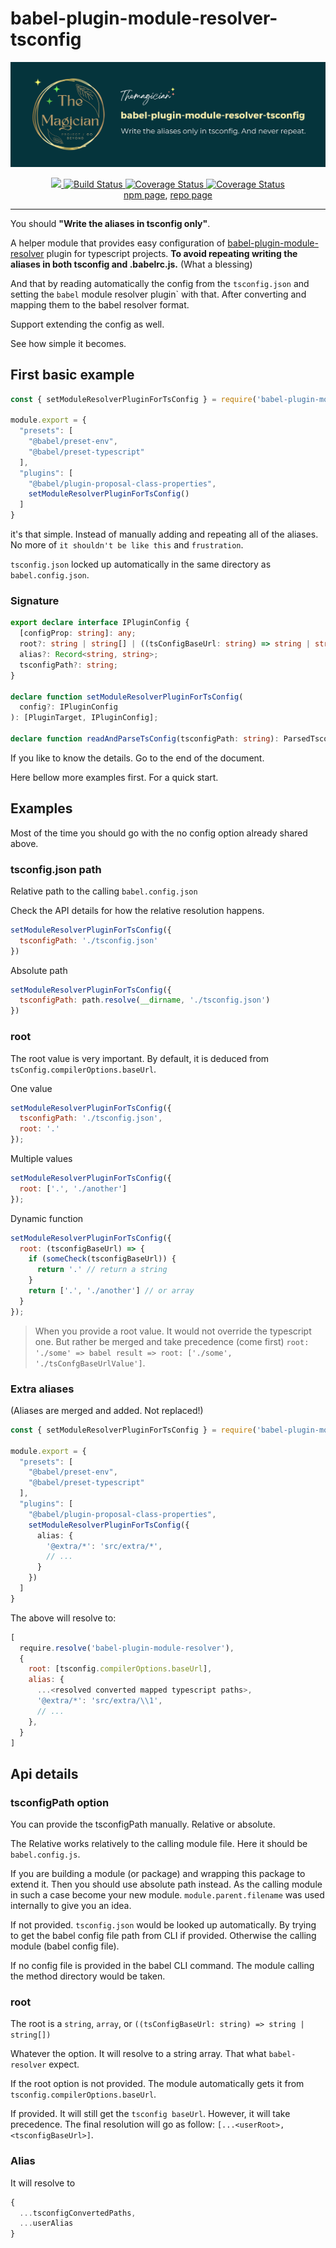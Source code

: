 # babel-plugin-module-resolver-tsconfig

![babel plugin module resolver tsconfig automatic alias banner](./imgs/banner_black.svg)

<div align="center">
  <a href="https://www.npmjs.org/package/babel-plugin-module-resolver-tsconfig" alt="npm version">
    <img src="https://img.shields.io/npm/v/babel-plugin-module-resolver-tsconfig.svg?style=flat-square"/>
  </a>
  <a href="https://github.com/TheMagicianDev/babel-plugin-module-resolver-tsconfig/actions?query=workflow%3ACI+branch%3Amain">
    <img src="https://img.shields.io/github/workflow/status/TheMagicianDev/babel-plugin-module-resolver-tsconfig/CI/main" alt="Build Status">
  </a>
  <a href='https://coveralls.io/github/TheMagicianDev/babel-plugin-module-resolver-tsconfig?branch=main'>
    <img src='https://coveralls.io/repos/github/TheMagicianDev/babel-plugin-module-resolver-tsconfig/badge.svg?branch=main' alt='Coverage Status' />
  </a>
  <a href='LICENSE'>
    <img src='https://img.shields.io/badge/license-MIT-blue.svg?style=flat' alt='Coverage Status' />
  </a>
</div>

<div align="center">
  <a href="https://www.npmjs.com/package/swc-command">npm page</a>, 
  <a href="https://github.com/TheMagicianDev/babel-plugin-module-resolver-tsconfig">repo page</a>
</div>

<hr>

You should **"Write the aliases in tsconfig only\"**.

A helper module that provides easy configuration of [babel-plugin-module-resolver](https://www.npmjs.com/package/babel-plugin-module-resolver) plugin for typescript projects. **To avoid repeating writing the aliases in both tsconfig and .babelrc.js.** (What a blessing)

And that by reading automatically the config from the `tsconfig.json` and setting the `babel` module resolver plugin` with that. After converting and mapping them to the babel resolver format.

Support extending the config as well.

See how simple it becomes.

## First basic example

```ts
const { setModuleResolverPluginForTsConfig } = require('babel-plugin-module-resolver-tsconfig')

module.export = {
  "presets": [
    "@babel/preset-env",
    "@babel/preset-typescript"
  ],
  "plugins": [
    "@babel/plugin-proposal-class-properties",
    setModuleResolverPluginForTsConfig()
  ]
}
```

it's that simple. Instead of manually adding and repeating all of the aliases. No more of `it shouldn't be like this` and `frustration`.

`tsconfig.json` locked up automatically in the same directory as `babel.config.json`.

### Signature

```ts
export declare interface IPluginConfig {
  [configProp: string]: any;
  root?: string | string[] | ((tsConfigBaseUrl: string) => string | string[]);
  alias?: Record<string, string>;
  tsconfigPath?: string;
}

declare function setModuleResolverPluginForTsConfig(
  config?: IPluginConfig
): [PluginTarget, IPluginConfig];

declare function readAndParseTsConfig(tsconfigPath: string): ParsedTsconfig;
```

If you like to know the details. Go to the end of the document.

Here bellow more examples first. For a quick start.

## Examples

Most of the time you should go with the no config option already shared above.

### tsconfig.json path

Relative path to the calling `babel.config.json`

Check the API details for how the relative resolution happens.

```js
setModuleResolverPluginForTsConfig({
  tsconfigPath: './tsconfig.json'
})
```

Absolute path

```js
setModuleResolverPluginForTsConfig({
  tsconfigPath: path.resolve(__dirname, './tsconfig.json')
})
```

### root

The root value is very important. By default, it is deduced from `tsConfig.compilerOptions.baseUrl`.

One value

```js
setModuleResolverPluginForTsConfig({
  tsconfigPath: './tsconfig.json',
  root: '.'
});
```

Multiple values

```js
setModuleResolverPluginForTsConfig({
  root: ['.', './another']
});
```

Dynamic function

```js
setModuleResolverPluginForTsConfig({
  root: (tsconfigBaseUrl) => {
    if (someCheck(tsconfigBaseUrl)) {
      return '.' // return a string
    }
    return ['.', './another'] // or array
  }
});
```

> When you provide a root value. It would not override the typescript one. But rather be merged and take precedence (come first) `root: './some' => babel result => root: ['./some', './tsConfgBaseUrlValue']`. 

### Extra aliases 

(Aliases are merged and added. Not replaced!)

```ts
const { setModuleResolverPluginForTsConfig } = require('babel-plugin-module-resolver-tsconfig')

module.export = {
  "presets": [
    "@babel/preset-env",
    "@babel/preset-typescript"
  ],
  "plugins": [
    "@babel/plugin-proposal-class-properties",
    setModuleResolverPluginForTsConfig({
      alias: {
        '@extra/*': 'src/extra/*',
        // ...
      }
    })
  ]
}
```

The above will resolve to:

```js
[
  require.resolve('babel-plugin-module-resolver'),
  {
    root: [tsconfig.compilerOptions.baseUrl],
    alias: {
      ...<resolved converted mapped typescript paths>,
      '@extra/*': 'src/extra/\\1',
      // ...
    },
  }
]
```

## Api details

### tsconfigPath option 

You can provide the tsconfigPath manually. Relative or absolute.

The Relative works relatively to the calling module file. Here it should be `babel.config.js`.

If you are building a module (or package) and wrapping this package to extend it. Then you should use absolute path instead. As the calling module in such a case become your new module. `module.parent.filename` was used internally to give you an idea.

If not provided. `tsconfig.json` would be looked up automatically. By trying to get the babel config file path from CLI if provided. Otherwise the calling module (babel config file).

If no config file is provided in the babel CLI command. The module calling the method directory would be taken.


### root

The root is a `string`, `array`, or `((tsConfigBaseUrl: string) => string | string[])`

Whatever the option. It will resolve to a string array. That what `babel-resolver` expect.

If the root option is not provided. The module automatically gets it from `tsconfig.compilerOptions.baseUrl`.

If provided. It will still get the `tsconfig baseUrl`. However, it will take precedence. The final resolution will go as follow: `[...<userRoot>, <tsconfigBaseUrl>]`.


### Alias

It will resolve to

```js
{
  ...tsconfigConvertedPaths,
  ...userAlias
}
```

